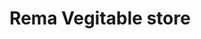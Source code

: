 ---
title: "Rema Vegitable store"
url: /thiruvananthapuram/rema-vegitable-store/
shop: Gemüse & Obst
---